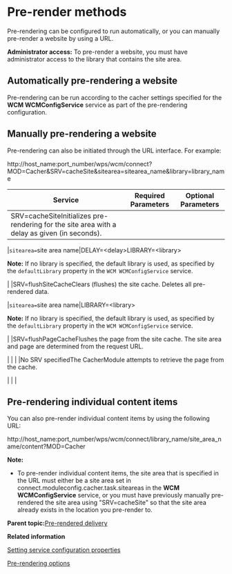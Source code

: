 # Pre-render methods

Pre-rendering can be configured to run automatically, or you can manually pre-render a website by using a URL.

**Administrator access:** To pre-render a website, you must have administrator access to the library that contains the site area.

## Automatically pre-rendering a website

Pre-rendering can be run according to the cacher settings specified for the **WCM WCMConfigService** service as part of the pre-rendering configuration.

## Manually pre-rendering a website

Pre-rendering can also be initiated through the URL interface. For example:

http://host\_name:port\_number/wps/wcm/connect?MOD=Cacher&SRV=cacheSite&sitearea=sitearea\_name&library=library\_name

|Service|Required Parameters|Optional Parameters|
|-------|-------------------|-------------------|
|SRV=cacheSiteInitializes pre-rendering for the site area with a delay as given \(in seconds\).

|`sitearea=`site area name|DELAY=<delay\>LIBRARY=<library\>

**Note:** If no library is specified, the default library is used, as specified by the `defaultLibrary` property in the `WCM WCMConfigService` service.

|
|SRV=flushSiteCacheClears \(flushes\) the site cache. Deletes all pre-rendered data.

|`sitearea=`site area name|LIBRARY=<library\>

**Note:** If no library is specified, the default library is used, as specified by the `defaultLibrary` property in the `WCM WCMConfigService` service.

|
|SRV=flushPageCacheFlushes the page from the site cache. The site area and page are determined from the request URL.

| | |
|No SRV specifiedThe CacherModule attempts to retrieve the page from the cache.

| | |

## Pre-rendering individual content items

You can also pre-render individual content items by using the following URL:

http://host\_name:port\_number/wps/wcm/connect/library\_name/site\_area\_name/content?MOD=Cacher

**Note:**

-   To pre-render individual content items, the site area that is specified in the URL must either be a site area set in connect.moduleconfig.cacher.task.siteareas in the **WCM WCMConfigService** service, or you must have previously manually pre-rendered the site area using "SRV=cacheSite" so that the site area already exists in the location you pre-render to.

**Parent topic:**[Pre-rendered delivery](../wcm/wcm_config_delivery_pre-rendered.md)

**Related information**  


[Setting service configuration properties](../admin-system/adsetcfg.md)

[Pre-rendering options](../wcm/wcm_config_delivery_pre-rendered_enable.md)

